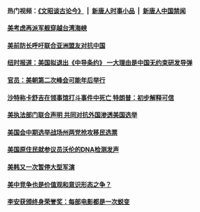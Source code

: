 #### 热门视频：[《文昭谈古论今》](https://github.com/gfw-breaker/wenzhao/blob/master/README.md?t=10201234) &nbsp;|&nbsp; [新唐人时事小品](https://github.com/gfw-breaker/ntdtv-comedy/blob/master/README.md?t=10201234) &nbsp;|&nbsp; [新唐人中国禁闻](https://github.com/gfw-breaker/ntdtv-news/blob/master/README.md?t=10201234)

#### [美考虑再派军舰穿越台湾海峡](../pages/zg_yre_rvq/4621715.md?t=10201234) 

#### [美前防长呼吁联合亚洲盟友对抗中国](../pages/zg_yre_rvq/4621695.md?t=10201234) 

#### [纽时报道：美国拟退出《中导条约》 一大理由是中国无约束研发导弹](../pages/zg_yre_rvq/4621678.md?t=10201234) 

#### [官员：美朝第二次峰会可能年后举行](../pages/zg_yre_rvq/4621662.md?t=10201234) 

#### [沙特称卡舒吉在领事馆打斗事件中死亡 特朗普：初步解释可信](../pages/zg_yre_rvq/4621644.md?t=10201234) 

#### [美执法部门联合声明 共同对抗外国渗透美国选举](../pages/zg_yre_rvq/4621623.md?t=10201234) 

#### [美国会中期选举战场州两党抢攻移民选票](../pages/zg_yre_rvq/4621614.md?t=10201234) 

#### [美国原住民就参议员沃伦的DNA检测发声](../pages/zg_yre_rvq/4621146.md?t=10201234) 

#### [美韩又一次暂停大型军演](../pages/zg_yre_rvq/4621163.md?t=10201234) 

#### [美中竞争也是价值观和意识形态之争？](../pages/zg_yre_rvq/4621217.md?t=10201234) 

#### [李安获颁终身荣誉奖：每部电影都是一次蜕变](../pages/zg_yre_rvq/4621140.md?t=10201234) 

